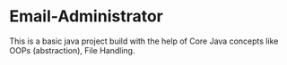 # Email-Administrator
This is a basic java project build with the help of Core Java concepts like OOPs (abstraction), File Handling.
